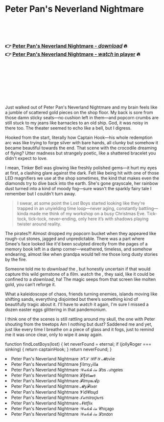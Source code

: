 <h1>Peter Pan's Neverland Nightmare</h1>

<br><br><br>

<h3>👉 <a href="https://Samuels-lgettehmandling1986.github.io/tynvslaaop/">Peter Pan's Neverland Nightmare - 𝘥𝘰𝘸𝘯𝘭𝘰𝘢𝘥</a> 🔥<br>
👉 <a href="https://Samuels-lgettehmandling1986.github.io/tynvslaaop/">Peter Pan's Neverland Nightmare - 𝘸𝘢𝘵𝘤𝘩 in player</a> 🔥
</h3>



<br><br><br><br><br><br><br>


Just walked out of Peter Pan's Neverland Nightmare and my brain feels like a jumble of scattered gold pieces on the shop floor. My back is sore from those damn sticky seats—no cushion left in them—and popcorn crumbs are still stuck to my jeans like barnacles to an old ship. God, it was noisy in there too. The theater seemed to echo like a bell, but I digress.

Hooked from the start, literally how Captain Hook—his whole redemption arc was like trying to forge silver with bare hands, all clunky but somehow it became beautiful towards the end. That scene with the crocodile dreaming of flying? Utter madness but strangely poetic, like a shattered bracelet you didn't expect to love.

I mean, Tinker Bell was glowing like freshly polished gems—it hurt my eyes at first, a clashing glare against the dark. Felt like being hit with one of those LED magnifiers we use at the shop sometimes, the kind that makes even the diamonds try to dive back into the earth. She's gone grayscale, her rainbow dust turned into a kind of moody fog—sure wasn't the sparkly fairy tale I remember but I couldn't turn away.

> I swear, at some point the Lost Boys started looking like they're trapped in an unyielding time loop—never aging, constantly battling—kinda made me think of my workshop on a busy Christmas Eve. Tick-tock, tick-tock, never-ending, only here it’s with shadows playing twister around reality.

The pirates?! Almost dropped my popcorn bucket when they appeared like rough-cut stones, jagged and unpredictable. There was a part where Smee's face looked like it'd been sculpted directly from the pages of a memory book left in a damp corner—weathered, timeless, and somehow endearing, almost like when grandpa would tell me those long dusty stories by the fire.

Someone told me to 𝘥𝘰𝘸𝘯𝘭𝘰𝘢𝘥 the  , but honestly uncertain if that would capture this wild gemstone of a 𝘧𝘪𝘭𝘮. 𝘸𝘢𝘵𝘤𝘩 the  , they said, like it could be confined to a 𝘥𝘰𝘸𝘯𝘭𝘰𝘢𝘥, ha! The magic seeps from that screen like molten gold, you can’t reforge it.

What a kaleidoscope of chaos, friends turning enemies, islands moving like shifting sands, everything disjointed but there’s something kind of beautifully tragic about it. I'll have to 𝘸𝘢𝘵𝘤𝘩 it again, I'm sure I missed a dozen easter eggs glittering in that pandemonium.

I think one of the scenes is still rattling around my skull, the one with Peter shouting from the treetops Am I nothing but dust? Saddened me and yet, just like every time I breathe on a piece of glass and it fogs, just to remind me it was once clear, only to wipe it away again. 

function findLostBoys(lost) {
  let neverFound = eternal;
  if (jollyRoger === sinking) {
    return captainHook;
  }
  return neverFound;
}

<li>Peter Pan's Neverland Nightmare 𝒴𝖳𝒮 𝒴𝖨𝖥𝒴 𝓜𝗈ν𝗂𝖾</li>
<li>Peter Pan's Neverland Nightmare ƒ𝗂𝗅𝗆𝗒𝓏𝗂𝗅𝗅𝖆</li>
<li>Peter Pan's Neverland Nightmare 𝒲𝒶𝓉𝒸𝒽 𝒾𝓃 𝓛𝗈𝗌 𝒜𝗇𝗀𝖾𝗅𝖾𝗌</li>
<li>Peter Pan's Neverland Nightmare 𝓛𝗂ƒ𝖾𝗍𝗂𝓶𝖾</li>
<li>Peter Pan's Neverland Nightmare 𝓕𝗂𝗅𝗆𝗒𝗐𝓐ρ</li>
<li>Peter Pan's Neverland Nightmare 𝓜𝗒𝓕𝗅𝗂𝗑𝖾𝗋</li>
<li>Peter Pan's Neverland Nightmare 𝓥𝗂ԁ𝓒𝗅𝗈ųԁ</li>
<li>Peter Pan's Neverland Nightmare 𝒯𝒶𝗆𝗂𝗅𝗋𝗈ç𝗄𝑒𝗋𝗌</li>
<li>Peter Pan's Neverland Nightmare 𝓝𝖾𝗍ƒ𝗅𝗂𝗑</li>
<li>Peter Pan's Neverland Nightmare 𝒲𝒶𝓉𝒸𝒽 𝒾𝓃 𝓒𝗁𝗂ç𝖺𝗀𝗈</li>
<li>Peter Pan's Neverland Nightmare 𝒲𝒶𝓉𝒸𝒽 𝒾𝓃 𝓛𝗈𝗇𝖽𝗈𝗇</li>
